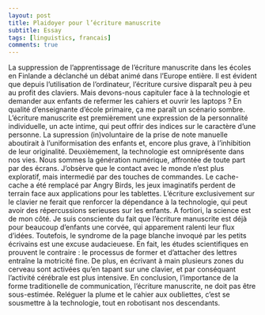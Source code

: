 ```yaml
---
layout: post
title: Plaidoyer pour l’écriture manuscrite
subtitle: Essay
tags: [linguistics, francais]
comments: true
---
```


La suppression de l’apprentissage de l’écriture manuscrite dans les écoles en Finlande a déclanché un débat animé dans l’Europe entière. Il est évident que depuis l’utilisation de l’ordinateur, l’écriture cursive disparaît peu à peu au profit des claviers. Mais devons-nous capituler face à la technologie et demander aux enfants de refermer les cahiers et ouvrir les laptops ? En qualité d’enseignante d’école primaire, ça me paraît un scénario sombre.
L’écriture manuscrite est premièrement une expression de la personnalité individuelle, un acte intime, qui peut offrir des indices sur le caractère d’une personne. La supression (in)voluntaire de la prise de note manuelle aboutirait à l’uniformisation des enfants et, encore plus grave, à l’inhibition de leur originalité.
Deuxièmement, la technologie est omniprésente dans nos vies. Nous sommes la génération numérique, affrontée de toute part par des écrans. J’obsèrve que le contact avec le monde n’est plus exploratif, mais intermedié par des touches de commandes. Le cache-cache a été remplacé par Angry Birds, les jeux imaginatifs perdent de terrain face aux applications pour les tablettes. L’écriture exclusivement sur le clavier ne ferait que renforcer la dépendance à la technologie, qui peut avoir des répercussions serieuses sur les enfants.
A fortiori, la science est de mon côté. Je suis consciente du fait que l’écriture manuscrite est déjà pour beaucoup d’enfants une corvée, qui apparement ralenti leur flux d’idées. Toutefois, le syndrome de la page blanche invoqué par les petits écrivains est une excuse audacieuese. En fait, les études scientifiques en prouvent le contraire : le processus de former et d’attacher des lettres entraîne la motricité fine. De plus, en écrivant à main plusieurs zones du cerveau sont activées qu’en tapant sur une clavier, et par conséquant l’activité cérébrale est plus intensive.
En conclusion, l’importance de la forme traditionelle de communication, l’écriture manuscrite, ne doit pas être sous-estimée. Reléguer la plume et le cahier aux oubliettes, c’est se sousmettre à la technologie, tout en robotisant nos descendants.

